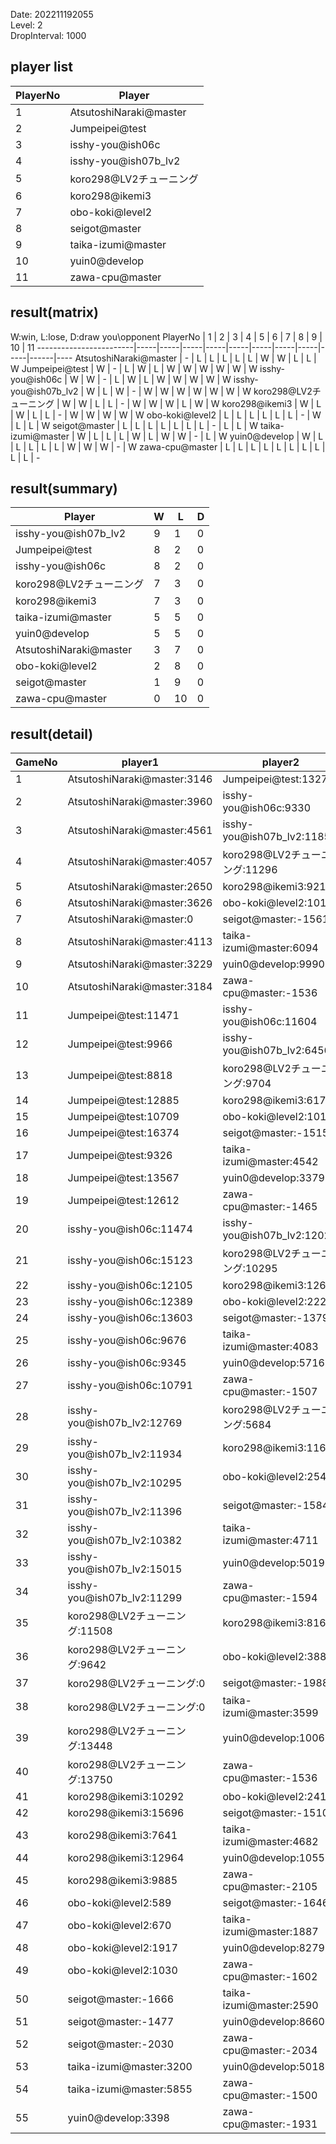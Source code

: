 Date: 202211192055  
Level: 2  
DropInterval: 1000  
## player list
PlayerNo  |  Player
----------|------------------------
1         |  AtsutoshiNaraki@master
2         |  Jumpeipei@test
3         |  isshy-you@ish06c
4         |  isshy-you@ish07b_lv2
5         |  koro298@LV2チューニング
6         |  koro298@ikemi3
7         |  obo-koki@level2
8         |  seigot@master
9         |  taika-izumi@master
10        |  yuin0@develop
11        |  zawa-cpu@master
## result(matrix)
W:win, L:lose, D:draw
you\opponent PlayerNo   |  1  |  2  |  3  |  4  |  5  |  6  |  7  |  8  |  9  |  10  |  11
------------------------|-----|-----|-----|-----|-----|-----|-----|-----|-----|------|----
AtsutoshiNaraki@master  |  -  |  L  |  L  |  L  |  L  |  L  |  W  |  W  |  L  |  L   |  W
Jumpeipei@test          |  W  |  -  |  L  |  W  |  L  |  W  |  W  |  W  |  W  |  W   |  W
isshy-you@ish06c        |  W  |  W  |  -  |  L  |  W  |  L  |  W  |  W  |  W  |  W   |  W
isshy-you@ish07b_lv2    |  W  |  L  |  W  |  -  |  W  |  W  |  W  |  W  |  W  |  W   |  W
koro298@LV2チューニング       |  W  |  W  |  L  |  L  |  -  |  W  |  W  |  W  |  L  |  W   |  W
koro298@ikemi3          |  W  |  L  |  W  |  L  |  L  |  -  |  W  |  W  |  W  |  W   |  W
obo-koki@level2         |  L  |  L  |  L  |  L  |  L  |  L  |  -  |  W  |  L  |  L   |  W
seigot@master           |  L  |  L  |  L  |  L  |  L  |  L  |  L  |  -  |  L  |  L   |  W
taika-izumi@master      |  W  |  L  |  L  |  L  |  W  |  L  |  W  |  W  |  -  |  L   |  W
yuin0@develop           |  W  |  L  |  L  |  L  |  L  |  L  |  W  |  W  |  W  |  -   |  W
zawa-cpu@master         |  L  |  L  |  L  |  L  |  L  |  L  |  L  |  L  |  L  |  L   |  -
## result(summary)
Player                  |  W  |  L   |  D
------------------------|-----|------|---
isshy-you@ish07b_lv2    |  9  |  1   |  0
Jumpeipei@test          |  8  |  2   |  0
isshy-you@ish06c        |  8  |  2   |  0
koro298@LV2チューニング       |  7  |  3   |  0
koro298@ikemi3          |  7  |  3   |  0
taika-izumi@master      |  5  |  5   |  0
yuin0@develop           |  5  |  5   |  0
AtsutoshiNaraki@master  |  3  |  7   |  0
obo-koki@level2         |  2  |  8   |  0
seigot@master           |  1  |  9   |  0
zawa-cpu@master         |  0  |  10  |  0
## result(detail)
GameNo  |  player1                      |  player2
--------|-------------------------------|----------------------------
1       |  AtsutoshiNaraki@master:3146  |  Jumpeipei@test:13277
2       |  AtsutoshiNaraki@master:3960  |  isshy-you@ish06c:9330
3       |  AtsutoshiNaraki@master:4561  |  isshy-you@ish07b_lv2:11858
4       |  AtsutoshiNaraki@master:4057  |  koro298@LV2チューニング:11296
5       |  AtsutoshiNaraki@master:2650  |  koro298@ikemi3:9214
6       |  AtsutoshiNaraki@master:3626  |  obo-koki@level2:1016
7       |  AtsutoshiNaraki@master:0     |  seigot@master:-1561
8       |  AtsutoshiNaraki@master:4113  |  taika-izumi@master:6094
9       |  AtsutoshiNaraki@master:3229  |  yuin0@develop:9990
10      |  AtsutoshiNaraki@master:3184  |  zawa-cpu@master:-1536
11      |  Jumpeipei@test:11471         |  isshy-you@ish06c:11604
12      |  Jumpeipei@test:9966          |  isshy-you@ish07b_lv2:6456
13      |  Jumpeipei@test:8818          |  koro298@LV2チューニング:9704
14      |  Jumpeipei@test:12885         |  koro298@ikemi3:6177
15      |  Jumpeipei@test:10709         |  obo-koki@level2:1013
16      |  Jumpeipei@test:16374         |  seigot@master:-1515
17      |  Jumpeipei@test:9326          |  taika-izumi@master:4542
18      |  Jumpeipei@test:13567         |  yuin0@develop:3379
19      |  Jumpeipei@test:12612         |  zawa-cpu@master:-1465
20      |  isshy-you@ish06c:11474       |  isshy-you@ish07b_lv2:12025
21      |  isshy-you@ish06c:15123       |  koro298@LV2チューニング:10295
22      |  isshy-you@ish06c:12105       |  koro298@ikemi3:12605
23      |  isshy-you@ish06c:12389       |  obo-koki@level2:2225
24      |  isshy-you@ish06c:13603       |  seigot@master:-1379
25      |  isshy-you@ish06c:9676        |  taika-izumi@master:4083
26      |  isshy-you@ish06c:9345        |  yuin0@develop:5716
27      |  isshy-you@ish06c:10791       |  zawa-cpu@master:-1507
28      |  isshy-you@ish07b_lv2:12769   |  koro298@LV2チューニング:5684
29      |  isshy-you@ish07b_lv2:11934   |  koro298@ikemi3:11689
30      |  isshy-you@ish07b_lv2:10295   |  obo-koki@level2:2540
31      |  isshy-you@ish07b_lv2:11396   |  seigot@master:-1584
32      |  isshy-you@ish07b_lv2:10382   |  taika-izumi@master:4711
33      |  isshy-you@ish07b_lv2:15015   |  yuin0@develop:5019
34      |  isshy-you@ish07b_lv2:11299   |  zawa-cpu@master:-1594
35      |  koro298@LV2チューニング:11508      |  koro298@ikemi3:8165
36      |  koro298@LV2チューニング:9642       |  obo-koki@level2:3883
37      |  koro298@LV2チューニング:0          |  seigot@master:-1988
38      |  koro298@LV2チューニング:0          |  taika-izumi@master:3599
39      |  koro298@LV2チューニング:13448      |  yuin0@develop:10065
40      |  koro298@LV2チューニング:13750      |  zawa-cpu@master:-1536
41      |  koro298@ikemi3:10292         |  obo-koki@level2:2416
42      |  koro298@ikemi3:15696         |  seigot@master:-1510
43      |  koro298@ikemi3:7641          |  taika-izumi@master:4682
44      |  koro298@ikemi3:12964         |  yuin0@develop:10553
45      |  koro298@ikemi3:9885          |  zawa-cpu@master:-2105
46      |  obo-koki@level2:589          |  seigot@master:-1646
47      |  obo-koki@level2:670          |  taika-izumi@master:1887
48      |  obo-koki@level2:1917         |  yuin0@develop:8279
49      |  obo-koki@level2:1030         |  zawa-cpu@master:-1602
50      |  seigot@master:-1666          |  taika-izumi@master:2590
51      |  seigot@master:-1477          |  yuin0@develop:8660
52      |  seigot@master:-2030          |  zawa-cpu@master:-2034
53      |  taika-izumi@master:3200      |  yuin0@develop:5018
54      |  taika-izumi@master:5855      |  zawa-cpu@master:-1500
55      |  yuin0@develop:3398           |  zawa-cpu@master:-1931
